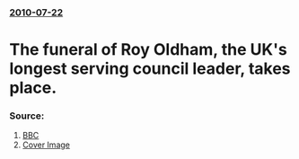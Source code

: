 ### [2010-07-22](/news/2010/07/22/index.md)

# The funeral of Roy Oldham, the UK's longest serving council leader, takes place. 




### Source:

1. [BBC](http://www.bbc.co.uk/news/uk-england-manchester-10733631)
1. [Cover Image](http://www.bbc.co.uk/news/special/2015/newsspec_10857/bbc_news_logo.png?cb=1)

